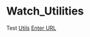 # Watch_Utilities
Test
[Utils](0apotix1.github.io/Watch_Utilities/)
[Enter URL](0apotix1.github.io/Watch_Utilities/URL/)
